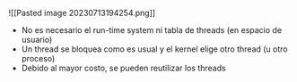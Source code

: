 
![[Pasted image 20230713194254.png]]
- No es necesario el run-time system ni tabla de threads (en espacio de usuario)
- Un thread se bloquea como es usual y el kernel elige otro thread (u otro proceso)
- Debido al mayor costo, se pueden reutilizar los threads